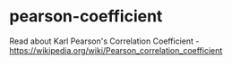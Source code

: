 # pearson-coefficient
Read about Karl Pearson's Correlation Coefficient - https://wikipedia.org/wiki/Pearson_correlation_coefficient
